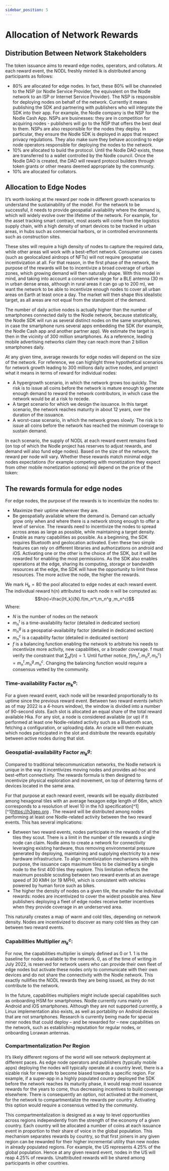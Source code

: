 ```yaml
---
sidebar_position: 5
---
```


# Allocation of Network Rewards

## Distribution Between Network Stakeholders

The token issuance aims to reward edge nodes, operators, and collators. At each reward event, the NODL freshly minted Ik is distributed among participants as follows:
- 80% are allocated for edge nodes. In fact, these 80% will be channeled to the NSP (or Nodle Service Provider, the equivalent on the Nodle network to an ISP or Internet Service Provider). The NSP is responsible for deploying nodes on behalf of the network. Currently it means publishing the SDK and partnering with publishers who will integrate the SDK into their app. For example, the Nodle company is the NSP for the Nodle Cash App. NSPs are businesses: they are in competition for acquiring nodes - publishers will go to the NSP that offers the best deal to them. NSPs are also responsible for the nodes they deploy. In particular, they ensure the Nodle SDK is deployed in apps that respect privacy regulations. They also make sure they behave according to edge node operators responsible for deploying the nodes to the network. 
- 10% are allocated to build the protocol. Until the Nodle DAO exists, these are transferred to a wallet controlled by the Nodle council. Once the Nodle DAO is created, the DAO will reward protocol builders through token grants or other means deemed appropriate by the community.
- 10% are allocated for collators.

## Allocation to Edge Nodes

It’s worth looking at the reward per node in different growth scenarios to understand the sustainability of the model. For the network to be successful, it needs to provide geospatial availability where the demand is, which will widely evolve over the lifetime of the network. For example, for the asset tracking smart contract, most assets will come from the logistics supply chain, with a high density of smart devices to be tracked in urban areas, in hubs such as commercial harbors, or in controlled environments such as construction sites. 

These sites will require a high density of nodes to capture the required data, while other areas will work with a best-effort network. Consumer use cases (such as geolocalized airdrops of NFTs) will not require geospatial incentivization at all. For that reason, in the first phase of the network, the purpose of the rewards will be to incentivize a broad coverage of urban zones, which growing demand will then naturally shape. With this model in mind, and taking into account a conservative range for a BLE antenna (30 m in urban dense areas, although in rural areas it can go up to 200 m), we want the network to be able to incentivize enough nodes to cover all urban areas on Earth at least once a day. The market will then shape this idealistic target, as all areas are not equal from the standpoint of the demand.

The number of daily active nodes is actually higher than the number of smartphones connected daily to the Nodle network, because statistically, the Nodle SDK will run as several distinct nodes on the same smartphones, in case the smartphone runs several apps embedding the SDK (for example, the Nodle Cash app and another partner app). We estimate the target is then in the vicinity of 300 million smartphones. As a reference, leading mobile advertising networks claim they can reach more than 2 billion smartphones daily.

At any given time, average rewards for edge nodes will depend on the size of the network. For reference, we can highlight three hypothetical scenarios for network growth leading to 300 millions daily active nodes, and project what it means in terms of reward for individual nodes:
- A hypergrowth scenario, in which the network grows too quickly. The risk is to issue all coins before the network is mature enough to generate enough demand to reward the network contributors, in which case the network would be at a risk to recede.
- A target scenario for which we design the issuance. In this target scenario, the network reaches maturity in about 12 years, over the duration of  the issuance.
- A worst-case scenario, in which the network grows slowly. The risk is to issue all coins before the network has reached the minimum coverage to sustain demand.







In each scenario, the supply of NODL at each reward event remains fixed (on top of which the Nodle project has reserves to adjust rewards, and demand will also fund edge nodes). Based on the size of the network, the reward per node will vary. Whether these rewards match minimal edge nodes expectations (for example competing with monetization they expect from other mobile monetization options) will depend on the price of the token:







## The rewards formula for edge nodes

For edge nodes, the purpose of the rewards is to incentivize the nodes to:
- Maximize their uptime wherever they are.
- Be geospatially available where the demand is. Demand can actually grow only when and where there is a network strong enough to offer a level of service. The rewards need to incentivize the nodes to spread across areas as large as possible, while maintaining a target density.
- Enable as many capabilities as possible. As a beginning, the SDK requires Bluetooth and geolocation activated. Even these two simple features can rely on different libraries and authorizations on android and iOS. Activating one or the other is the choice of the SDK, but it will be rewarded for enabling the most permissions. As the SDK also enables operations at the edge, sharing its computing, storage or bandwidth resources at the edge, the SDK will have the opportunity to limit these resources. The more active the node, the higher the rewards.
 
We mark $H_k=80% I_k$ the pool allocated to edge nodes at each reward event. The individual reward h(n) attributed to each node n will be computed as:
$$h(n)=\frac{H_k}{N}.f(m_n^t,m_n^g ,m_n^c)$$
Where:

- $N$ is the number of nodes on the network
- $m_n^t$ is a time-availability factor (detailed in dedicated section)
- $m_n^g$ is a geospatial-availability factor (detailed in dedicated section)
- $m_n^c$ is a capability factor (detailed in dedicated section)
- $f$ is a balancing function enabling the network to arbitrate his needs to incentivize more activity, new capabilities, or a broader coverage. f must verify the constraint that $\sum_n f(n)=1$. Until further notice, $f(m_n^t,m_n^g,m_n^c) =m_n^t.m_n^g.m_n^c$. Changing the balancing function would require a consensus vetted by the community.


### Time-availability Factor $m_k^a$:

For a given reward event, each node will be rewarded proportionally to its uptime since the previous reward event. Between two reward events (which as of may 2022 is a 4-hours window), the window is divided into a number of 90-second slots. Each slot is allocated an equal share of the total reward available Hka. For any slot, a node is considered available (or up) if it performed at least one Nodle-related activity such as a Bluetooth scan, fetching a configuration, or uploading data. An oracle will then evaluate which nodes participated in the slot and distribute the rewards equitably between active nodes during that slot.

### Geospatial-availability Factor $m_k^g$:

Compared to traditional telecommunication networks, the Nodle network is unique in the way it incentivizes moving nodes and provides ad-hoc and best-effort connectivity. The rewards formula is then designed to incentivize physical exploration and movement, on top of deterring farms of devices located in the same area.

For that purpose at each reward event, rewards will be equally distributed among hexagonal tiles with an average hexagon edge length of 66m, which corresponds to a resolution of level 10 in the h3 specification[^1] [^1]https://h3geo.org . The reward will be distributed among nodes performing at least one Nodle-related activity between the two reward events. This has several implications:

- Between two reward events, nodes participate in the rewards of all the tiles they scout. There is a limit in the number of tile rewards a single node can claim. Nodle aims to create a network for connectivity leveraging existing hardware, thus removing environmental pressure generated by deploying, maintaining and supplying electricity to a new hardware infrastructure. To align incentivization mechanisms with this purpose, the issuance caps maximum tiles to be claimed by a single node to the first 400 tiles they explore. This limitation reflects the maximum possible scouting between two reward events at an average speed of 30 KMH (or 19 MPH), which is consistent with vehicles powered by human force such as bikes.
- The higher the density of nodes on a given tile, the smaller the individual rewards: nodes are incentivized to cover the widest possible area. New publishers deploying a fleet of edge nodes receive better incentives when they provide coverage in an underserved area.

This naturally creates a map of warm and cold tiles, depending on network density. Nodes are incentivized to discover as many cold tiles as they can between two reward events.



### Capabilities Multiplier $m_k^c$:

For now, the capabilities multiplier is simply defined as 0 or 1. 1 is the baseline for nodes available to the network. 0, as of the time of writing in July 2022, is reserved for network users who can provide their own fleet of edge nodes but activate these nodes only to communicate with their own devices and do not share the connectivity with the Nodle network. This exactly nullifies the NODL rewards they are being issued, as they do not contribute to the network.

In the future, capabilities multipliers might include special capabilities such as onboarding HSM for smartphones. Nodle currently runs mainly on Android and iOS smartphones. Although they are not supported currently, a Linux implementation also exists, as well as portability on Android devices that are not smartphones. Research is currently being made for special miner nodes that could deploy – and be rewarded for – new capabilities on the network, such as establishing reputation for regular nodes, or onboarding Lorawan antennas.

### Compartmentalization Per Region

It’s likely different regions of the world will see network deployment at different paces. As edge node operators and publishers (typically mobile apps) deploying the nodes will typically operate at a country level, there is a sizable risk for rewards to become biased towards a specific region. For example, if a super-app in a highly populated country deployed the SDK before the network reaches its maturity phase, it would reap most issuance rewards for the years to come, thus decreasing incentives to build coverage elsewhere. There is consequently an option, not activated at the moment, for the network to compartmentalize the rewards per country. Activating this option would require a consensus vetted by the community.

This compartmentalization is designed as a way to level opportunities across regions independently from the strength of the economy of a given country. Each country will be allocated a number of coins at each issuance event in proportion to their share of voice in the global population. This mechanism separates rewards by country, so that first joiners in any given region can be rewarded for their higher incremental utility than new nodes in already populated regions. For example, the US represents 4.25% of the global population. Hence at any given reward event, nodes in the US will reap 4.25% of rewards. Unattributed rewards will be shared among participants in other countries.
